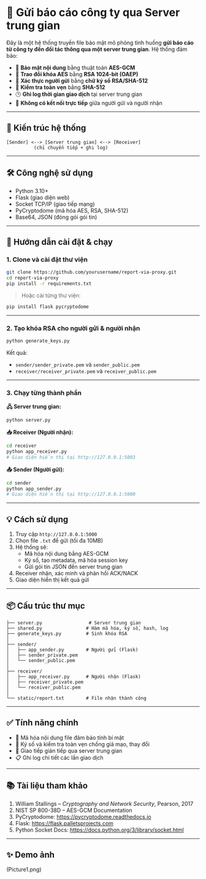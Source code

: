 # 📌 Gửi báo cáo công ty qua Server trung gian

Đây là một hệ thống truyền file bảo mật mô phỏng tình huống **gửi báo cáo từ công ty đến đối tác thông qua một server trung gian**. Hệ thống đảm bảo:

- 🔐 **Bảo mật nội dung** bằng thuật toán **AES-GCM**
- 🔑 **Trao đổi khóa AES** bằng **RSA 1024-bit (OAEP)**
- 🧾 **Xác thực người gửi** bằng **chữ ký số RSA/SHA-512**
- 🧩 **Kiểm tra toàn vẹn** bằng **SHA-512**
- 🕒 **Ghi log thời gian giao dịch** tại server trung gian
- 🚫 **Không có kết nối trực tiếp** giữa người gửi và người nhận

---

## 🧩 Kiến trúc hệ thống

```
[Sender] <--> [Server trung gian] <--> [Receiver]
          (chỉ chuyển tiếp + ghi log)
```

---

## 🛠️ Công nghệ sử dụng

- Python 3.10+
- Flask (giao diện web)
- Socket TCP/IP (giao tiếp mạng)
- PyCryptodome (mã hóa AES, RSA, SHA-512)
- Base64, JSON (đóng gói gói tin)

---

## 🚀 Hướng dẫn cài đặt & chạy

### 1. Clone và cài đặt thư viện

```bash
git clone https://github.com/yourusername/report-via-proxy.git
cd report-via-proxy
pip install -r requirements.txt
```

> Hoặc cài từng thư viện:
```bash
pip install flask pycryptodome
```

---

### 2. Tạo khóa RSA cho người gửi & người nhận

```bash
python generate_keys.py
```

Kết quả:
- `sender/sender_private.pem` và `sender_public.pem`
- `receiver/receiver_private.pem` và `receiver_public.pem`

---

### 3. Chạy từng thành phần

**🖧 Server trung gian:**

```bash
python server.py
```

**📥 Receiver (Người nhận):**

```bash
cd receiver
python app_receiver.py
# Giao diện hiển thị tại http://127.0.0.1:5003
```

**📤 Sender (Người gửi):**

```bash
cd sender
python app_sender.py
# Giao diện hiển thị tại http://127.0.0.1:5000
```

---

## 💡 Cách sử dụng

1. Truy cập `http://127.0.0.1:5000`
2. Chọn file `.txt` để gửi (tối đa 10MB)
3. Hệ thống sẽ:
   - Mã hóa nội dung bằng AES-GCM
   - Ký số, tạo metadata, mã hóa session key
   - Gửi gói tin JSON đến server trung gian
4. Receiver nhận, xác minh và phản hồi ACK/NACK
5. Giao diện hiển thị kết quả gửi

---

## 📦 Cấu trúc thư mục

```
├── server.py                 # Server trung gian
├── shared.py                # Hàm mã hóa, ký số, hash, log
├── generate_keys.py         # Sinh khóa RSA
│
├── sender/
│   ├── app_sender.py        # Người gửi (Flask)
│   ├── sender_private.pem
│   └── sender_public.pem
│
├── receiver/
│   ├── app_receiver.py      # Người nhận (Flask)
│   ├── receiver_private.pem
│   └── receiver_public.pem
│
└── static/report.txt        # File nhận thành công
```

---

## ✅ Tính năng chính

- 🔐 Mã hóa nội dung file đảm bảo tính bí mật
- 🧾 Ký số và kiểm tra toàn vẹn chống giả mạo, thay đổi
- 🚫 Giao tiếp gián tiếp qua server trung gian
- 📋 Ghi log chi tiết các lần giao dịch

---

## 📚 Tài liệu tham khảo

1. William Stallings – *Cryptography and Network Security*, Pearson, 2017  
2. NIST SP 800-38D – AES-GCM Documentation  
3. PyCryptodome: https://pycryptodome.readthedocs.io  
4. Flask: https://flask.palletsprojects.com  
5. Python Socket Docs: https://docs.python.org/3/library/socket.html

---

## ✨ Demo ảnh

(Picture1.png)
